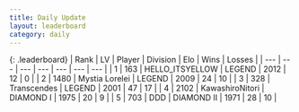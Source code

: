 ```yaml
---
title: Daily Update
layout: leaderboard
category: daily
---
```


{: .leaderboard}
| Rank | LV | Player | Division | Elo | Wins | Losses |
| --- | --- | --- | --- | --- | --- | --- |
| <span data-change="0">1</span> | 163 | <span title="ID: 528147">HELLO_ITSYELLOW</span> | LEGEND | <span data-change="8">2012</span> | <span data-change="1">12</span> | <span data-change="0">0</span> |
| <span data-change="0">2</span> | 1480 | <span title="ID: 315148">Mystia Lorelei</span> | LEGEND | <span data-change="40">2009</span> | <span data-change="15">24</span> | <span data-change="7">10</span> |
| <span data-change="7">3</span> | 328 | <span title="ID: 185505">Transcendes</span> | LEGEND | <span data-change="143">2001</span> | <span data-change="32">47</span> | <span data-change="12">17</span> |
| <span data-change="1">4</span> | 2102 | <span title="ID: 164871">KawashiroNitori</span> | DIAMOND I | <span data-change="72">1975</span> | <span data-change="15">20</span> | <span data-change="6">9</span> |
| <span data-change="-">5</span> | 703 | <span title="ID: 477014">DDD</span> | DIAMOND II | <span data-change="-">1971</span> | <span data-change="-">28</span> | <span data-change="-">10</span> |